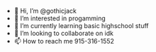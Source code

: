 - 👋 Hi, I’m @gothicjack
- 👀 I’m interested in progamming
- 🌱 I’m currently learning basic highschool stuff
- 💞️ I’m looking to collaborate on   idk
- 📫 How to reach me 915-316-1552

<!---
gothicjack/gothicjack is a ✨ special ✨ repository because its `README.md` (this file) appears on your GitHub profile.
You can click the Preview link to take a look at your changes.
--->
